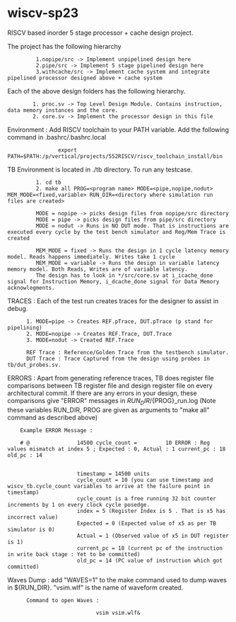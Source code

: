 # wiscv-sp23

RISCV based inorder 5 stage processor + cache design project. 

The project has the following hierarchy
             
             1.nopipe/src -> Implement unpipelined design here
             2.pipe/src -> Implement 5 stage pipelined design here
             3.withcache/src -> Implement cache system and integrate pipelined processor designed above + cache system
             
Each of the above design folders has the following hierarchy. 

            1. proc.sv -> Top Level Design Module. Contains instruction, data memory instances and the core.
            2. core.sv -> Implement the processor design in this file
  
  
Environment :
          Add RISCV toolchain to your PATH variable. Add the following command in .bashrc/.bashrc.local
          
                    export PATH=$PATH:/p/vertical/projects/552RISCV/riscv_toolchain_install/bin

TB Environment is located in ./tb directory. To run any testcase.

             1. cd tb
             2. make all PROG=<program name> MODE=<pipe,nopipe,nodut> MEM_MODE=<fixed,variable> RUN_DIR=<directory where simulation run files are created>
             
             MODE = nopipe -> picks design files from nopipe/src directory
             MODE = pipe -> picks design files from pipe/src directory
             MODE = nodut -> Runs in NO DUT mode. That is instructions are executed every cycle by the test bench simulator and Reg/Mem Trace is created
             
             MEM_MODE = fixed -> Runs the design in 1 cycle latency memory model. Reads happens immediately. Writes take 1 cycle
             MEM_MODE = variable -> Runs the design in variable latency memory model. Both Reads, Writes are of variable latency. 
             The design has to look in */src/core.sv at i_icache_done signal for Instruction Memory, i_dcache_done signal for Data Memory acknowlegments.
 
 TRACES : 
          Each of the test run creates traces for the designer to assist in debug.
          
          1. MODE=pipe -> Creates REF.pTrace, DUT.pTrace (p stand for pipelining)
          2. MODE=nopipe -> Creates REF.Trace, DUT.Trace
          3. MODE=nodut -> Created REF.Trace
          
          REF Trace : Reference/Golden Trace from the testbench simulator. 
          DUT Trace : Trace Captured from the design using probes in tb/dut_probes.sv.
          
 ERRORS : 
         Apart from generating reference traces, TB does register file comparisons between TB register file and design register file on every architectural commit. If there are any errors in your design, these comparisons give "ERROR" messages in ${RUN_DIR}/${PROG}_run.log (Note these variables RUN_DIR, PROG are given as arguments to "make all" command as described above)
         
        Example ERROR Message :
        
        # @               14500 cycle_count =         10 ERROR : Reg values mismatch at index 5 ; Expected : 0, Actual : 1 current_pc : 18 old_pc : 14


                          timestamp = 14500 units
                          cycle_count = 10 (you can use timestamp and wiscv_tb.cycle_count variables to arrive at the failure point in timestamp)
                          cycle_count is a free running 32 bit counter increments by 1 on every clock cycle posedge. 
                          index = 5 (Register Index is 5 . That is x5 has incorrect value) 
                          Expected = 0 (Expected value of x5 as per TB simulator is 0)
                          Actual = 1 (Observed value of x5 in DUT register is 1)
                          current_pc = 18 (current pc of the instruction in write back stage : Yet to be committed)
                          old_pc = 14 (PC value of instruction which got committed)


Waves Dump :
           add "WAVES=1" to the make command used to dump waves in ${RUN_DIR}. "vsim.wlf" is the name of waveform created.
          
          Command to open Waves : 
                                
                                vsim vsim.wlf&
          
 
         
 
             
